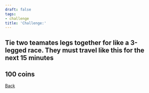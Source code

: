```yaml
---
draft: false
tags:
- challenge
title: 'Challenge:'
---
```

## Tie two teamates legs together for like a 3-legged race. They must travel like this for the next 15 minutes
## 100 coins
[Back](/jetlag) 
